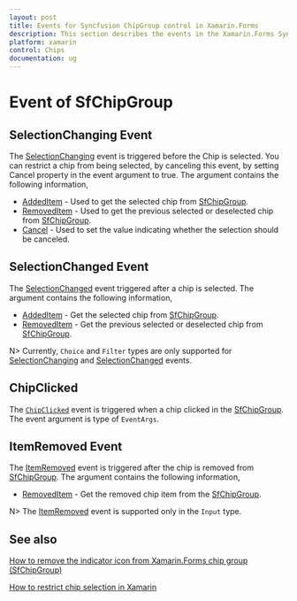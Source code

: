 ```yaml
---
layout: post
title: Events for Syncfusion ChipGroup control in Xamarin.Forms
description: This section describes the events in the Xamarin.Forms Syncfusion SfChipGroup Such as SelectionChanging and SelectionChanged
platform: xamarin
control: Chips
documentation: ug
---
```


# Event of SfChipGroup

## SelectionChanging Event
The [SelectionChanging](https://help.syncfusion.com/cr/xamarin/Syncfusion.Buttons.XForms.SfChip.SelectionChangingEventArgs.html) event is triggered before the Chip is selected. You can restrict a chip from being selected, by canceling this event, by setting Cancel property in the event argument to true. The argument contains the following information,

 * [AddedItem](https://help.syncfusion.com/cr/xamarin/Syncfusion.Buttons.XForms.SfChip.SelectionChangingEventArgs.html#Syncfusion_Buttons_XForms_SfChip_SelectionChangingEventArgs_AddedItem) - Used to get the selected chip from [SfChipGroup](https://help.syncfusion.com/cr/xamarin/Syncfusion.XForms.Buttons.SfChipGroup.html).
 * [RemovedItem](https://help.syncfusion.com/cr/xamarin/Syncfusion.Buttons.XForms.SfChip.SelectionChangingEventArgs.html#Syncfusion_Buttons_XForms_SfChip_SelectionChangingEventArgs_RemovedItem) - Used to get the previous selected or deselected chip from [SfChipGroup](https://help.syncfusion.com/cr/xamarin/Syncfusion.XForms.Buttons.SfChipGroup.html).
 * [Cancel](https://help.syncfusion.com/cr/xamarin/Syncfusion.Buttons.XForms.SfChip.SelectionChangingEventArgs.html#Syncfusion_Buttons_XForms_SfChip_SelectionChangingEventArgs_Cancel) - Used to set the value indicating whether the selection should be canceled. 

## SelectionChanged Event
The [SelectionChanged](https://help.syncfusion.com/cr/xamarin/Syncfusion.Buttons.XForms.SfChip.SelectionChangedEventArgs.html) event triggered after a chip is selected. The argument contains the following information,

 * [AddedItem](https://help.syncfusion.com/cr/xamarin/Syncfusion.Buttons.XForms.SfChip.SelectionChangedEventArgs.html#Syncfusion_Buttons_XForms_SfChip_SelectionChangedEventArgs_AddedItem) - Get the selected chip from [SfChipGroup](https://help.syncfusion.com/cr/xamarin/Syncfusion.XForms.Buttons.SfChipGroup.html).
 * [RemovedItem](https://help.syncfusion.com/cr/xamarin/Syncfusion.Buttons.XForms.SfChip.SelectionChangedEventArgs.html#Syncfusion_Buttons_XForms_SfChip_SelectionChangedEventArgs_RemovedItem) - Get the previous selected or deselected chip from [SfChipGroup](https://help.syncfusion.com/cr/xamarin/Syncfusion.XForms.Buttons.SfChipGroup.html).

N>  Currently, `Choice` and `Filter` types are only supported for [SelectionChanging](https://help.syncfusion.com/cr/xamarin/Syncfusion.Buttons.XForms.SfChip.SelectionChangingEventArgs.html) and [SelectionChanged](https://help.syncfusion.com/cr/xamarin/Syncfusion.Buttons.XForms.SfChip.SelectionChangedEventArgs.html) events.

##  ChipClicked

The [`ChipClicked`](https://help.syncfusion.com/cr/xamarin/Syncfusion.XForms.Buttons.SfChipGroup.html#Syncfusion_XForms_Buttons_SfChipGroup_ChipClicked) event is triggered when a chip clicked in the [SfChipGroup](https://help.syncfusion.com/cr/xamarin/Syncfusion.XForms.Buttons.SfChipGroup.html). The event argument is type of `EventArgs`.

## ItemRemoved Event

The [ItemRemoved](https://help.syncfusion.com/cr/xamarin/Syncfusion.Buttons.XForms.SfChip.ItemRemovedEventArgs.html) event is triggered after the chip is removed from [SfChipGroup](https://help.syncfusion.com/cr/xamarin/Syncfusion.XForms.Buttons.SfChipGroup.html). The argument contains the following information,

* [RemovedItem](https://help.syncfusion.com/cr/xamarin/Syncfusion.Buttons.XForms.SfChip.ItemRemovedEventArgs.html#Syncfusion_Buttons_XForms_SfChip_ItemRemovedEventArgs_RemovedItem) - Get the removed chip item from the [SfChipGroup](https://help.syncfusion.com/cr/xamarin/Syncfusion.XForms.Buttons.SfChipGroup.html).

N> The [ItemRemoved](https://help.syncfusion.com/cr/xamarin/Syncfusion.Buttons.XForms.SfChip.ItemRemovedEventArgs.html) event is supported only in the `Input` type.

## See also

[How to remove the indicator icon from Xamarin.Forms chip group (SfChipGroup)](https://www.syncfusion.com/kb/11270/how-to-remove-the-indicator-icon-from-xamarin-forms-chip-group-sfchipgroup)

[How to restrict chip selection in Xamarin](https://www.syncfusion.com/kb/11205/how-to-restrict-chip-selection-in-xamarin)